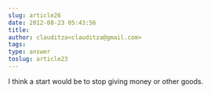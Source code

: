 ```yaml
---
slug: article26
date: 2012-08-23 05:43:56
title: 
author: clauditza<clauditza@gmail.com>
tags: 
type: answer
toslug: article23
---
```

<p>I think a start would be to stop giving money or other goods.</p>
